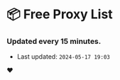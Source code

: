 # :package: Free Proxy List
### Updated every 15 minutes.

- Last updated: `2024-05-17 19:03`

:heart:
